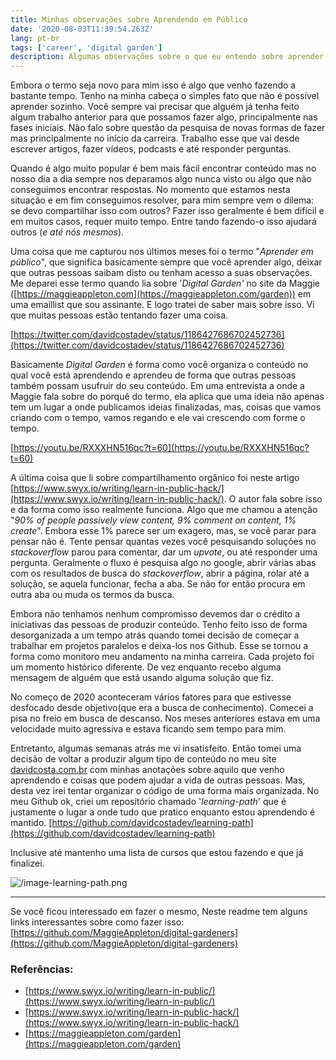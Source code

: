 ```yaml
---
title: Minhas observações sobre Aprendendo em Público
date: '2020-08-03T11:39:54.263Z'
lang: pt-br
tags: ['career', 'digital garden']
description: Algumas observações sobre o que eu entendo sobre aprender em public e porquê isso é importante
---
```


Embora o termo seja novo para mim isso é algo que venho fazendo a bastante tempo. Tenho na minha cabeça o simples fato que não é possível aprender sozinho. Você sempre vai precisar que alguém já tenha feito algum trabalho anterior para que possamos fazer algo, principalmente nas fases iniciais. Não falo sobre questão da pesquisa de novas formas de fazer mas principalmente no início da carreira. Trabalho esse que vai desde escrever artigos, fazer vídeos, podcasts e até responder perguntas.

Quando é algo muito popular é bem mais fácil encontrar conteúdo mas no nosso dia a dia sempre nos deparamos algo nunca visto ou algo que não conseguimos encontrar respostas. No momento que estamos nesta situação e em fim conseguimos resolver, para mim sempre vem o dilema: se devo compartilhar isso com outros? Fazer isso geralmente é bem difícil e em muitos casos, requer muito tempo. Entre tando fazendo-o isso ajudará outros (_e até nós mesmos_).

Uma coisa que me capturou nos últimos meses foi o termo "_Aprender em público_", que significa basicamente sempre que você aprender algo, deixar que outras pessoas saibam disto ou tenham acesso a suas observações. Me deparei esse termo quando lia sobre '_Digital Garden'_ no site da Maggie ([https://maggieappleton.com](https://maggieappleton.com/garden)) em uma emaillist que sou assinante. E logo tratei de saber mais sobre isso. Vi que muitas pessoas estão tentando fazer uma coisa.

[https://twitter.com/davidcostadev/status/1186427686702452736](https://twitter.com/davidcostadev/status/1186427686702452736)

Basicamente _Digital Garden_ é forma como você organiza o conteúdo no qual você está aprendendo e aprendeu de forma que outras pessoas também possam usufruir do seu conteúdo. Em uma entrevista a onde a Maggie fala sobre do porquê do termo, ela aplica que uma ideia não apenas tem um lugar a onde publicamos ideias finalizadas, mas, coisas que vamos criando com o tempo, vamos regando e ele vai crescendo com forme o tempo.

[https://youtu.be/RXXXHN516qc?t=60](https://youtu.be/RXXXHN516qc?t=60)

A última coisa que li sobre compartilhamento orgânico foi neste artigo [https://www.swyx.io/writing/learn-in-public-hack/](https://www.swyx.io/writing/learn-in-public-hack/). O autor fala sobre isso e da forma como isso realmente funciona. Algo que me chamou a atenção "_90% of people passively view content, 9% comment on content, 1% create_". Embora esse 1% parece ser um exagero, mas, se você parar para pensar não é. Tente pensar quantas vezes você pesquisando soluções no _stackoverflow_ parou para comentar, dar um _upvote_, ou até responder uma pergunta. Geralmente o fluxo é pesquisa algo no google, abrir várias abas com os resultados de busca do _stackoverflow_, abrir a página, rolar até a solução, se aquela funcionar, fecha a aba. Se não for então procura em outra aba ou muda os termos da busca.

Embora não tenhamos nenhum compromisso devemos dar o crédito a iniciativas das pessoas de produzir conteúdo. Tenho feito isso de forma desorganizada a um tempo atrás quando tomei decisão de começar a trabalhar em projetos paralelos e deixa-los nos Github. Esse se tornou a forma como monitoro meu andamento na minha carreira. Cada projeto foi um momento histórico diferente. De vez enquanto recebo alguma mensagem de alguém que está usando alguma solução que fiz.

No começo de 2020 aconteceram vários fatores para que estivesse desfocado desde objetivo(que era a busca de conhecimento). Comecei a pisa no freio em busca de descanso. Nos meses anteriores estava em uma velocidade muito agressiva e estava ficando sem tempo para mim.

Entretanto, algumas semanas atrás me vi insatisfeito. Então tomei uma decisão de voltar a produzir algum tipo de conteúdo no meu site [davidcosta.com.br](http://davidcosta.com.br) com minhas anotações sobre aquilo que venho aprendendo e coisas que podem ajudar a vida de outras pessoas. Mas, desta vez irei tentar organizar o código de uma forma mais organizada. No meu Github ok, criei um repositório chamado '_learning-path_' que é justamente o lugar a onde tudo que pratico enquanto estou aprendendo é mantido. [https://github.com/davidcostadev/learning-path](https://github.com/davidcostadev/learning-path)

Inclusive até mantenho uma lista de cursos que estou fazendo e que já finalizei.

![/image-learning-path.png](/image-learning-path.png)

---

Se você ficou interessado em fazer o mesmo, Neste readme tem alguns links interessantes sobre como fazer isso: [https://github.com/MaggieAppleton/digital-gardeners](https://github.com/MaggieAppleton/digital-gardeners)

### Referências:

- [https://www.swyx.io/writing/learn-in-public/](https://www.swyx.io/writing/learn-in-public/)
- [https://www.swyx.io/writing/learn-in-public-hack/](https://www.swyx.io/writing/learn-in-public-hack/)
- [https://maggieappleton.com/garden](https://maggieappleton.com/garden)
